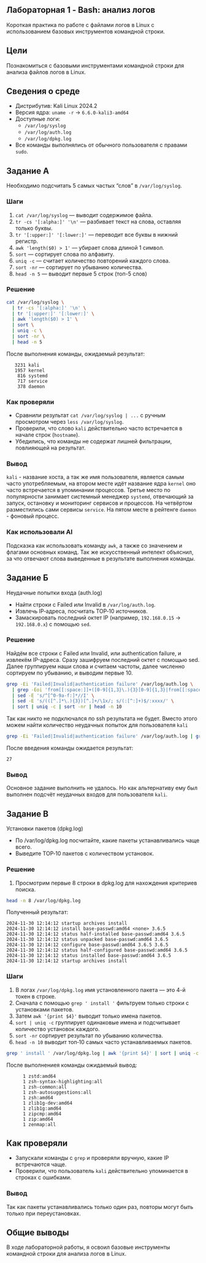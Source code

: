 ## Лабораторная 1 - Bash: анализ логов
Короткая практика по работе с файлами логов в Linux с использованием базовых инструментов командной строки.
 
## Цели
Познакомиться с базовыми инструментами командной строки для анализа файлов логов в Linux.

## Сведения о среде

- Дистрибутив: Kali Linux 2024.2
- Версия ядра: `uname -r` → `6.6.0-kali3-amd64`
- Доступные логи:
  - `/var/log/syslog`
  - `/var/log/auth.log`
  - `/var/log/dpkg.log`
- Все команды выполнялись от обычного пользователя с правами `sudo`.

## Задание А
Необходимо подсчитать 5 самых частых “слов” в `/var/log/syslog`.

### Шаги                        
1. `cat /var/log/syslog` — выводит содержимое файла.
2. `tr -cs '[:alpha:]' '\n'` — разбивает текст на слова, оставляя только буквы.
3. `tr '[:upper:]' '[:lower:]'` — переводит все буквы в нижний регистр.
4. `awk 'length($0) > 1'` — убирает слова длиной 1 символ.
5. `sort` — сортирует слова по алфавиту.
6. `uniq -c` — считает количество повторений каждого слова.
7. `sort -nr` — сортирует по убыванию количества.
8. `head -n 5` — выводит первые 5 строк (топ-5 слов)

### Решение

```bash
cat /var/log/syslog \
  | tr -cs '[:alpha:]' '\n' \
  | tr '[:upper:]' '[:lower:]' \
  | awk 'length($0) > 1' \
  | sort \
  | uniq -c \
  | sort -nr \
  | head -n 5


```
После выполнения команды, ожидаемый результат:

```
   3231 kali
   1957 kernel
    816 systemd
    717 service
    378 daemon
```
### Как проверяли

- Сравнили результат `cat /var/log/syslog | ...` с ручным просмотром через `less /var/log/syslog`.
- Проверили, что слово `kali` действительно часто встречается в начале строк (`hostname`).
- Убедились, что команды не содержат лишней фильтрации, повлияющей на результат.


### Вывод
`kali` - название хоста, а так же имя пользователя,  является самым часто употребляемым, на втором месте идёт название ядра `kernel` оно часто встречается в упоминании процессов. Третье место по популярности занимает системный менеджер `systemd`, отвечающий за запуск, остановку и мониторинг сервисов и процессов. На четвёртом разместились сами сервисы `service`. На пятом месте в рейтенге `daemon` - фоновый процесс.

### Как использовали AI
Подсказка как использовать команду `awk`, а также со значением и флагами основных команд. Так же искусственный интелект объяснил, за что отвечают слова выведенные в результате выполнения команды.

## Задание Б
Неудачные попытки входа (auth.log)
- Найти строки с Failed или Invalid в `/var/log/auth.log`.
- Извлечь IP‑адреса, посчитать TOP‑10 источников.
- Замаскировать последний октет IP (например, `192.168.0.15` → `192.168.0.x`) с помощью `sed`. 

### Решение
Найдём все строки с Failed или Invalid, или authentication failure, и извлекём IP-адреса. Сразу зашифруем последний октет с помощью sed. Далее группируем наши слова и считаем частоты, далее численно сортируем по убыванию, и выводим первые 10.

```bash
grep -Ei 'Failed|Invalid|authentication failure' /var/log/auth.log \
  | grep -Eoi 'from[[:space:]]+([0-9]{1,3}\.){3}[0-9]{1,3}|from[[:space:]]+([0-9a-f:]+)|rhost=([0-9]{1,3}\.){3}[0-9]{1,3}' \
  | sed -E 's/^[^0-9a-f:]*//I' \
  | sed -E 's/(([^.]*\.){3})[^.]+/\1x/; s/(:[^:]+)$/:xxxx/' \
  | sort | uniq -c | sort -nr | head -n 10

```
Так как никто не подключался по ssh результата не будет. Вместо этого можем найти количество неудачных попыток для пользователя `kali`

```bash
grep -Ei 'Failed|Invalid|authentication failure' /var/log/auth.log | grep kali | wc -l

```
После введения команды ожидается результат:

```
27
```
### Вывод
Основное задание выполнить не удалось. Но как альтернативу ему был выполнен подсчёт неудачных входов для пользователя `kali`.

## Задание В
Установки пакетов (dpkg.log)
- По /var/log/dpkg.log посчитайте, какие пакеты устанавливались чаще всего.
- Выведите TOP‑10 пакетов с количеством установок.

### Решение 

1. Просмотрим первые 8 строки в dpkg.log для нахождения критериев поиска.
```bash
head -n 8 /var/log/dpkg.log

```
Полученный результат:
```
2024-11-30 12:14:12 startup archives install
2024-11-30 12:14:12 install base-passwd:amd64 <none> 3.6.5
2024-11-30 12:14:12 status half-installed base-passwd:amd64 3.6.5
2024-11-30 12:14:12 status unpacked base-passwd:amd64 3.6.5
2024-11-30 12:14:12 configure base-passwd:amd64 3.6.5 3.6.5
2024-11-30 12:14:12 status half-configured base-passwd:amd64 3.6.5
2024-11-30 12:14:12 status installed base-passwd:amd64 3.6.5
2024-11-30 12:14:12 startup archives install

```
### Шаги
1. В логах `/var/log/dpkg.log` имя установленного пакета — это 4-й токен в строке.
2. Сначала с помощью `grep ' install '` фильтруем только строки с установками пакетов.
3. Затем `awk '{print $4}'` выводит только имена пакетов.
4. `sort | uniq -c` группирует одинаковые имена и подсчитывает количество установок каждого.
5. `sort -nr` сортирует результат по убыванию количества.
6. `head -n 10` выводит топ‑10 самых часто устанавливаемых пакетов.

```bash
grep ' install ' /var/log/dpkg.log | awk '{print $4}' | sort | uniq -c | sort -nr | head -n 10

```
После выполнениея команды ожидаемый вывод:
```
      1 zstd:amd64
      1 zsh-syntax-highlighting:all
      1 zsh-common:all
      1 zsh-autosuggestions:all
      1 zsh:amd64
      1 zlib1g-dev:amd64
      1 zlib1g:amd64
      1 zipcmp:amd64
      1 zip:amd64
      1 zenmap:all
```
## Как проверяли

- Запускали команды с `grep` и проверяли вручную, какие IP встречаются чаще.
- Проверили, что пользователь `kali` действительно упоминается в строках с ошибками.

### Вывод
Так как пакеты устанавливались только один раз, повторы могут быть только при переустановках.
 
## Общие выводы
В ходе лабораторной работы, я освоил базовые инструменты командной строки для анализа логов в Linux.
